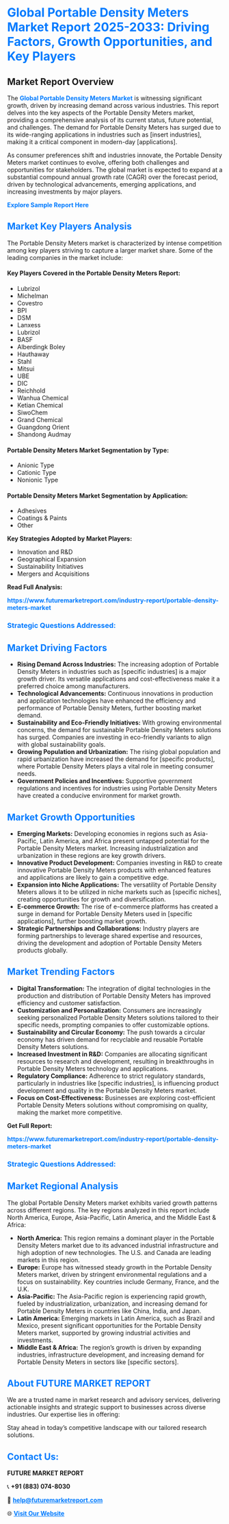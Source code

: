 <h1 style="color: #007BFF;">Global Portable Density Meters Market Report 2025-2033: Driving Factors, Growth Opportunities, and Key Players</h1>

<section id="overview">
<h2>Market Report Overview</h2>
<p>The <a href="https://www.futuremarketreport.com/industry-report/portable-density-meters-market" style="color: #007BFF; text-decoration: none;"><strong>Global Portable Density Meters Market</strong></a> is witnessing significant growth, driven by increasing demand across various industries. This report delves into the key aspects of the Portable Density Meters market, providing a comprehensive analysis of its current status, future potential, and challenges. The demand for Portable Density Meters has surged due to its wide-ranging applications in industries such as [insert industries], making it a critical component in modern-day [applications].</p>
<p>As consumer preferences shift and industries innovate, the Portable Density Meters market continues to evolve, offering both challenges and opportunities for stakeholders. The global market is expected to expand at a substantial compound annual growth rate (CAGR) over the forecast period, driven by technological advancements, emerging applications, and increasing investments by major players.</p>
</section>

<section id="overview">
<p><a href="https://www.futuremarketreport.com/request-sample/reportId=32464" style="color: #007BFF; text-decoration: none;"><strong>Explore Sample Report Here</strong></a></p>
</section>

<section id="key-players">
<h2 style="color: #007BFF;">Market Key Players Analysis</h2>
<p>The Portable Density Meters market is characterized by intense competition among key players striving to capture a larger market share. Some of the leading companies in the market include:</p>
<h4>Key Players Covered in the Portable Density Meters Report:</h4>
<ul><li>Lubrizol</li><li>Michelman</li><li>Covestro</li><li>BPI</li><li>DSM</li><li>Lanxess</li><li>Lubrizol</li><li>BASF</li><li>Alberdingk Boley</li><li>Hauthaway</li><li>Stahl</li><li>Mitsui</li><li>UBE</li><li>DIC</li><li>Reichhold</li><li>Wanhua Chemical</li><li>Ketian Chemical</li><li>SiwoChem</li><li>Grand Chemical</li><li>Guangdong Orient</li><li>Shandong Audmay</li></ul>
<h4>Portable Density Meters Market Segmentation by Type:</h4>
<ul><li>Anionic Type</li><li>Cationic Type</li><li>Nonionic Type</li></ul>

<h4>Portable Density Meters Market Segmentation by Application:</h4>
<ul><li>Adhesives</li><li>Coatings &amp; Paints</li><li>Other</li></ul>
<p><strong>Key Strategies Adopted by Market Players:</strong></p>
<ul>
<li>Innovation and R&D</li>
<li>Geographical Expansion</li>
<li>Sustainability Initiatives</li>
<li>Mergers and Acquisitions</li>
</ul>
</section>

<section>
<p><strong>Read Full Analysis: </strong></p><a href="https://www.futuremarketreport.com/industry-report/portable-density-meters-market" style="color: #007BFF; text-decoration: none;"><strong>https://www.futuremarketreport.com/industry-report/portable-density-meters-market</strong></a>
<h3 style="color: #007BFF;">Strategic Questions Addressed:</h3>
</section>

<section id="driving-factors">
<h2 style="color: #007BFF;">Market Driving Factors</h2>
<ul>
<li><strong>Rising Demand Across Industries:</strong> The increasing adoption of Portable Density Meters in industries such as [specific industries] is a major growth driver. Its versatile applications and cost-effectiveness make it a preferred choice among manufacturers.</li>
<li><strong>Technological Advancements:</strong> Continuous innovations in production and application technologies have enhanced the efficiency and performance of Portable Density Meters, further boosting market demand.</li>
<li><strong>Sustainability and Eco-Friendly Initiatives:</strong> With growing environmental concerns, the demand for sustainable Portable Density Meters solutions has surged. Companies are investing in eco-friendly variants to align with global sustainability goals.</li>
<li><strong>Growing Population and Urbanization:</strong> The rising global population and rapid urbanization have increased the demand for [specific products], where Portable Density Meters plays a vital role in meeting consumer needs.</li>
<li><strong>Government Policies and Incentives:</strong> Supportive government regulations and incentives for industries using Portable Density Meters have created a conducive environment for market growth.</li>
</ul>
</section>

<section id="growth-opportunities">
<h2 style="color: #007BFF;">Market Growth Opportunities</h2>
<ul>
<li><strong>Emerging Markets:</strong> Developing economies in regions such as Asia-Pacific, Latin America, and Africa present untapped potential for the Portable Density Meters market. Increasing industrialization and urbanization in these regions are key growth drivers.</li>
<li><strong>Innovative Product Development:</strong> Companies investing in R&D to create innovative Portable Density Meters products with enhanced features and applications are likely to gain a competitive edge.</li>
<li><strong>Expansion into Niche Applications:</strong> The versatility of Portable Density Meters allows it to be utilized in niche markets such as [specific niches], creating opportunities for growth and diversification.</li>
<li><strong>E-commerce Growth:</strong> The rise of e-commerce platforms has created a surge in demand for Portable Density Meters used in [specific applications], further boosting market growth.</li>
<li><strong>Strategic Partnerships and Collaborations:</strong> Industry players are forming partnerships to leverage shared expertise and resources, driving the development and adoption of Portable Density Meters products globally.</li>
</ul>
</section>

<section id="trending-factors">
<h2 style="color: #007BFF;">Market Trending Factors</h2>
<ul>
<li><strong>Digital Transformation:</strong> The integration of digital technologies in the production and distribution of Portable Density Meters has improved efficiency and customer satisfaction.</li>
<li><strong>Customization and Personalization:</strong> Consumers are increasingly seeking personalized Portable Density Meters solutions tailored to their specific needs, prompting companies to offer customizable options.</li>
<li><strong>Sustainability and Circular Economy:</strong> The push towards a circular economy has driven demand for recyclable and reusable Portable Density Meters solutions.</li>
<li><strong>Increased Investment in R&D:</strong> Companies are allocating significant resources to research and development, resulting in breakthroughs in Portable Density Meters technology and applications.</li>
<li><strong>Regulatory Compliance:</strong> Adherence to strict regulatory standards, particularly in industries like [specific industries], is influencing product development and quality in the Portable Density Meters market.</li>
<li><strong>Focus on Cost-Effectiveness:</strong> Businesses are exploring cost-efficient Portable Density Meters solutions without compromising on quality, making the market more competitive.</li>
</ul>
</section>

<section>
<p><strong>Get Full Report: </strong></p><a href="https://www.futuremarketreport.com/industry-report/portable-density-meters-market" style="color: #007BFF; text-decoration: none;"><strong>https://www.futuremarketreport.com/industry-report/portable-density-meters-market</strong></a>
<h3 style="color: #007BFF;">Strategic Questions Addressed:</h3>
</section>


<section id="regional-analysis">
<h2 style="color: #007BFF;">Market Regional Analysis</h2>
<p>The global Portable Density Meters market exhibits varied growth patterns across different regions. The key regions analyzed in this report include North America, Europe, Asia-Pacific, Latin America, and the Middle East & Africa:</p>
<ul>
<li><strong>North America:</strong> This region remains a dominant player in the Portable Density Meters market due to its advanced industrial infrastructure and high adoption of new technologies. The U.S. and Canada are leading markets in this region.</li>
<li><strong>Europe:</strong> Europe has witnessed steady growth in the Portable Density Meters market, driven by stringent environmental regulations and a focus on sustainability. Key countries include Germany, France, and the U.K.</li>
<li><strong>Asia-Pacific:</strong> The Asia-Pacific region is experiencing rapid growth, fueled by industrialization, urbanization, and increasing demand for Portable Density Meters in countries like China, India, and Japan.</li>
<li><strong>Latin America:</strong> Emerging markets in Latin America, such as Brazil and Mexico, present significant opportunities for the Portable Density Meters market, supported by growing industrial activities and investments.</li>
<li><strong>Middle East & Africa:</strong> The region’s growth is driven by expanding industries, infrastructure development, and increasing demand for Portable Density Meters in sectors like [specific sectors].</li>
</ul>
</section>

<footer>
<h2 style="color: #007BFF;">About FUTURE MARKET REPORT</h2>
<p>We are a trusted name in market research and advisory services, delivering actionable insights and strategic support to businesses across diverse industries. Our expertise lies in offering:</p>

<p>Stay ahead in today’s competitive landscape with our tailored research solutions.</p>

<h2 style="color: #007BFF;">Contact Us:</h2>
<p><strong>FUTURE MARKET REPORT</strong></p>
<p>📞 <strong>+91 (883) 074-8030</strong></p>
<p>📧 <strong><a href="mailto:help@futuremarketreport.com" style="color: #007BFF;">help@futuremarketreport.com</a></strong></p>
<p>🌐 <strong><a href="https://www.futuremarketreport.com/" style="color: #007BFF;">Visit Our Website</a></strong></p>
</footer>